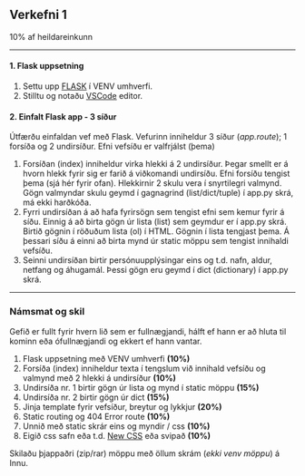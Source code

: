 ## Verkefni 1 
10% af heildareinkunn

---

#### 1. Flask uppsetning
1. Settu upp [FLASK](https://github.com/vefthroun/Namsefni/blob/main/2-Flask/Readme.md#hva%C3%B0-er-flask) í VENV umhverfi. 
1. Stilltu og notaðu [VSCode](https://github.com/vefthroun/Namsefni/blob/main/2-Flask/Readme.md#vs-code-ritill-python-og-venv) editor.

#### 2. Einfalt Flask app - 3 síður  
Útfærðu einfaldan vef með Flask. Vefurinn inniheldur 3 síður (_app.route_); 1 forsíða og 2 undirsíður.  Efni vefsíðu er valfrjálst (þema)
   1. Forsíðan (index) inniheldur virka hlekki á 2 undirsíður. Þegar smellt er á hvorn hlekk fyrir sig er farið á viðkomandi undirsíðu. Efni forsíðu tengist þema (sjá hér fyrir ofan).  Hlekkirnir 2 skulu vera í snyrtilegri valmynd.  Gögn valmyndar skulu geymd í gagnagrind (list/dict/tuple) í app.py skrá, má ekki harðkóða.
   2. Fyrri undirsíðan á að hafa fyrirsögn sem tengist efni sem kemur fyrir á síðu.  Einnig á að birta gögn úr lista (list) sem geymdur er í app.py skrá.  Birtið gögnin í röðuðum lista (ol) í HTML.  Gögnin í lista tengjast þema.  Á þessari síðu á einni að birta mynd úr static möppu sem tengist innihaldi vefsíðu.
   3. Seinni undirsíðan birtir persónuupplýsingar eins og t.d. nafn, aldur, netfang og áhugamál.  Þessi gögn eru geymd í dict (dictionary)  í app.py skrá.

---

### Námsmat og skil
Gefið er fullt fyrir hvern lið sem er fullnægjandi, hálft ef hann er að hluta til kominn eða ófullnægjandi og ekkert ef hann vantar.

1. Flask uppsetning með VENV umhverfi **(10%)** 
1. Forsíða (index) inniheldur texta í tengslum við innihald vefsíðu  og valmynd með 2 hlekki á undirsíður **(10%)**
1. Undirsíða nr. 1 birtir gögn úr lista og mynd í static möppu **(15%)**
1. Undirsíða nr. 2 birtir gögn úr dict **(15%)**
1. Jinja template fyrir vefsíður, breytur og lykkjur **(20%)**
1. Static routing og 404 Error route **(10%)**
1. Unnið með static skrár eins og myndir / css **(10%)**
1. Eigið css safn eða t.d. [New CSS](https://newcss.net/) eða svipað **(10%)**

Skilaðu þjappaðri (zip/rar) möppu með öllum skrám (_ekki venv möppu_) á Innu.
